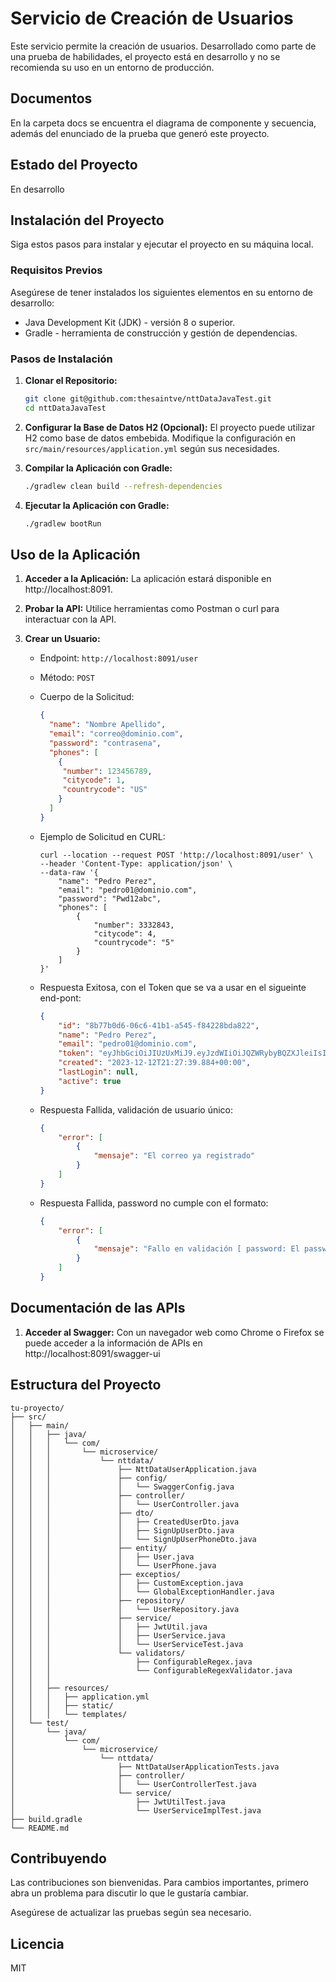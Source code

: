 # Servicio de Creación de Usuarios

Este servicio permite la creación de usuarios. Desarrollado como parte de una prueba de habilidades, el proyecto está en desarrollo y no se recomienda su uso en un entorno de producción.

## Documentos
En la carpeta docs se encuentra el diagrama de componente y secuencia, además del enunciado de la prueba que generó este proyecto.

## Estado del Proyecto
En desarrollo

## Instalación del Proyecto
Siga estos pasos para instalar y ejecutar el proyecto en su máquina local.

### Requisitos Previos
Asegúrese de tener instalados los siguientes elementos en su entorno de desarrollo:
- Java Development Kit (JDK) - versión 8 o superior.
- Gradle - herramienta de construcción y gestión de dependencias.

### Pasos de Instalación
1. **Clonar el Repositorio:**
    ```bash
    git clone git@github.com:thesaintve/nttDataJavaTest.git
    cd nttDataJavaTest
    ```

2. **Configurar la Base de Datos H2 (Opcional):**
    El proyecto puede utilizar H2 como base de datos embebida. Modifique la configuración en `src/main/resources/application.yml` según sus necesidades.


3. **Compilar la Aplicación con Gradle:**
    ```bash
    ./gradlew clean build --refresh-dependencies
    ```
4. **Ejecutar la Aplicación con Gradle:**
    ```bash
    ./gradlew bootRun
    ```

## Uso de la Aplicación
1. **Acceder a la Aplicación:**
    La aplicación estará disponible en http://localhost:8091.

2. **Probar la API:**
    Utilice herramientas como Postman o curl para interactuar con la API.

3. **Crear un Usuario:**
    - Endpoint: `http://localhost:8091/user`
    - Método: `POST`
    - Cuerpo de la Solicitud:
        ```json
        {
          "name": "Nombre Apellido",
          "email": "correo@dominio.com",
          "password": "contrasena",
          "phones": [
            {
             "number": 123456789,
             "citycode": 1,
             "countrycode": "US"
            } 
          ]
        }
        ```

    - Ejemplo de Solicitud en CURL:    
        ```
        curl --location --request POST 'http://localhost:8091/user' \
        --header 'Content-Type: application/json' \
        --data-raw '{
            "name": "Pedro Perez",
            "email": "pedro01@dominio.com",
            "password": "Pwd12abc",
            "phones": [
                {
                    "number": 3332843,
                    "citycode": 4,
                    "countrycode": "5"
                }
            ]
        }'
        ```
    - Respuesta Exitosa, con el Token que se va a usar en el sigueinte end-pont:
        ```json
        {
            "id": "8b77b0d6-06c6-41b1-a545-f84228bda822",
            "name": "Pedro Perez",
            "email": "pedro01@dominio.com",
            "token": "eyJhbGciOiJIUzUxMiJ9.eyJzdWIiOiJQZWRybyBQZXJleiIsImlhdCI6MTcwMjQxNjQ1OSwiZXhwIjoxNzAyNDIwMDU5fQ.s1RWAmZzgVNcHyquHGwGcj6DWFTslWh5NQVbR9cDahiWexv2S4B_GD-hn_EPk0d93sHsyShTRP7CSf-b-3dl4w",
            "created": "2023-12-12T21:27:39.884+00:00",
            "lastLogin": null,
            "active": true
        }
        ```


    - Respuesta Fallida, validación de usuario único:
        ```json        
        {
            "error": [
                {
                    "mensaje": "El correo ya registrado"
                }
            ]
        }        
        ```

    - Respuesta Fallida, password no cumple con el formato:
        ```json
        {
            "error": [
                {
                    "mensaje": "Fallo en validación [ password: El password debe tener Sólo una letra mayuscula, dos numeros y un rango de 8 a 12 caracteres ] "
                }
            ]
        }
        ```


## Documentación de las APIs
1. **Acceder al Swagger:**
    Con un navegador web como Chrome o Firefox se puede acceder a la información de APIs en http://localhost:8091/swagger-ui



## Estructura del Proyecto

```
tu-proyecto/
├── src/
│   ├── main/
│   │   ├── java/
│   │   │   └── com/
│   │   │       └── microservice/
│   │   │           └── nttdata/
│   │   │               ├── NttDataUserApplication.java
│   │   │               ├── config/
│   │   │               │   └── SwaggerConfig.java
│   │   │               ├── controller/
│   │   │               │   └── UserController.java
│   │   │               ├── dto/
│   │   │               │   ├── CreatedUserDto.java
│   │   │               │   ├── SignUpUserDto.java
│   │   │               │   └── SignUpUserPhoneDto.java
│   │   │               ├── entity/
│   │   │               │   ├── User.java
│   │   │               │   └── UserPhone.java
│   │   │               ├── exceptios/
│   │   │               │   ├── CustomException.java
│   │   │               │   └── GlobalExceptionHandler.java
│   │   │               ├── repository/
│   │   │               │   └── UserRepository.java
│   │   │               ├── service/
│   │   │               │   ├── JwtUtil.java
│   │   │               │   ├── UserService.java
│   │   │               │   └── UserServiceTest.java
│   │   │               └── validators/
│   │   │                   ├── ConfigurableRegex.java
│   │   │                   └── ConfigurableRegexValidator.java
│   │   │               
│   │   ├── resources/
│   │   │   ├── application.yml
│   │   │   ├── static/
│   │   │   └── templates/
│   └── test/
│       └── java/
│           └── com/
│               └── microservice/
│                   └── nttdata/
│                       ├── NttDataUserApplicationTests.java
│                       ├── controller/
│                       │   └── UserControllerTest.java
│                       └── service/
│                           ├── JwtUtilTest.java
│                           └── UserServiceImplTest.java
├── build.gradle
└── README.md
```


## Contribuyendo
Las contribuciones son bienvenidas. Para cambios importantes, primero abra un problema para discutir lo que le gustaría cambiar.

Asegúrese de actualizar las pruebas según sea necesario.

## Licencia
MIT
